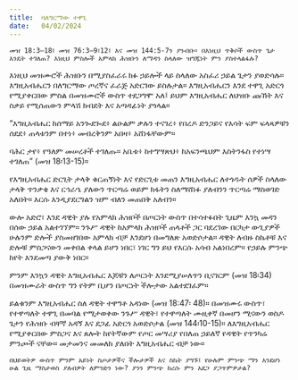 ```yaml
---
title:  ባለግርማው ተዋጊ
date:   04/02/2024
---
```


`መዝ 18:3–18፤ መዝ 76:3–9፣12፤ እና መዝ 144:5-7ን ያንብቡ። በእነዚህ ጥቅሶች ውስጥ ጌታ እንዴት ተገለጠ? እነዚህ ምስሎች አምላክ ሕዝቡን ለማዳን ስላለው ዝግጁነት ምን ያስተላልፋሉ?`

እነዚህ መዝሙሮች ሕዝቡን በሚያስፈራሩ ክፉ ኃይሎች ላይ ስላለው አስፈሪ ኃይል ጌታን ያወድሳሉ። እግዚአብሔርን በለግርማው ጦረኛና ፈራጅ አድርገው ይስሉታል። እግዚአብሔርን እንደ ተዋጊ አድርጎ የሚያቀርበው ምስል በመዝሙሮች ውስጥ ተደጋግሞ አለ፤ ይህም እግዚአብሔር ለህዝቡ ጩኸት እና ስቃይ የሚሰጠውን ምላሽ ክብደት እና አጣዳፊነት ያጎላል።

“እግዚአብሔር ከሰማይ አንጐደጐደ፥ ልዑልም ቃሉን ተናገረ፥ የበረዶ ድንጋይና የእሳት ፍም ፍላጻዎቹን ሰደደ፥ ጠላቱንም በተነ፥ መብረቅንም አበዛ፥ አሸነፋቸውም።

ባሕር ታየ፥ የዓለም መሠረቶች ተገለጡ። አቤቱ፥ ከተግሣጽህ፥ ከአፍንጫህም እስትንፋስ የተነሣ ተገለጠ” (መዝ 18፡13-15)።

የእግዚአብሔር ድርጊት ታላቅ ቁርጠኝነት እና የድርጊቱ መጠን እግዚአብሔር ለተጎዱት ሰዎች ስላለው ታላቅ ጥንቃቄ እና ርኅራኄ ያለውን ጥርጣሬ ወይም ክፋትን ስለማሸነፉ ያለብንን ጥርጣሬ ማስወገድ አለበት። እርሱ እንዲያደርግልን ዝም ብለን መጠበቅ አለብን።

ውሎ አድሮ፣ እንደ ዳዊት ያሉ የአምላክ ሕዝቦች በጦርነት ውስጥ በተሳተፉበት ጊዜም እንኳ መዳን በሰው ኃይል አልተገኘም። ንጉሥ ዳዊት ከአምላክ ሕዝቦች ጠላቶች ጋር ባደረገው በርካታ ውጊያዎች ሁሉንም ድሎች ያስመዘገበው አምላክ ብቻ እንደሆነ በመግለጽ አወድሶታል። ዳዊት ለብዙ ስኬቶቹ እና ድሎቹ ምስጋናውን መቀበል ቀላል ይሆን ነበር፣ ነገር ግን ይህ የእርሱ አሳብ አልነበረም። የኃይሉ ምንጭ ከየት እንደመጣ ያውቅ ነበር።

ምንም እንኳን ዳዊት እግዚአብሔር እጆቹን ለጦርነት እንደሚያሠለጥን ቢናገርም (መዝ 18፡34) በመዝሙራት ውስጥ ግን የትም ቢሆን በጦርነት ችሎታው አልተደገፈም።

ይልቁንም እግዚአብሔር ስለ ዳዊት ተዋግቶ አዳነው (መዝ 18:47፡ 48)። በመዝሙሩ ውስጥ፣ የተዋጣለት ተዋጊ በመባል የሚታወቀው ንጉሥ ዳዊት፣ የተዋጣለት ሙዚቀኛ በመሆን ሚናውን ወስዶ ጌታን የሕዝቡ ብቸኛ አዳኝ እና ደጋፊ አድርጎ አወድሶታል (መዝ 144፡10-15)። ለእግዚአብሔር የሚያቀርበው ምስጋና እና ጸሎት ከየትኛውም የጦር መሣሪያ የበለጠ ኃይለኛ የዳዊት የጥንካሬ ምንጮች ናቸው። መታመንና መመለክ ያለበት እግዚአብሔር ብቻ ነው።

`በህይወትዎ ውስጥ ምንም አይነት ስጦታዎችና ችሎታዎች እና ስኬት ያግኙ፤ የሁሉም ምንጭ ማን እንደሆነ ሁል ጊዜ ማስታወስ ያለብዎት ለምንድን ነው? ያንን ምንጭ ከረሱ ምን አደጋ ያጋጥምዎታል?`